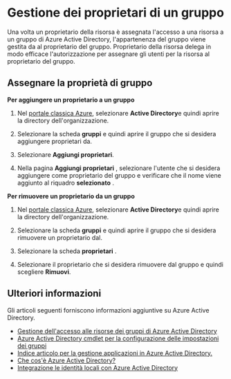 
<properties
    pageTitle="Passaggi successivi per la gestione di access con i gruppi | Microsoft Azure"
    description="Modalità avanzata-per del gestione dei gruppi di sicurezza e su come utilizzare questi gruppi per gestire l'accesso a una risorsa."
    services="active-directory"
    documentationCenter=""
    authors="curtand"
    manager="femila"
    editor=""/>

<tags
    ms.service="active-directory"
    ms.workload="identity"
    ms.tgt_pltfrm="na"
    ms.devlang="na"
    ms.topic="article"
    ms.date="09/22/2016"
    ms.author="curtand"/>

# <a name="managing-owners-for-a-group"></a>Gestione dei proprietari di un gruppo
Una volta un proprietario della risorsa è assegnata l'accesso a una risorsa a un gruppo di Azure Active Directory, l'appartenenza del gruppo viene gestita da al proprietario del gruppo. Proprietario della risorsa delega in modo efficace l'autorizzazione per assegnare gli utenti per la risorsa al proprietario del gruppo.

## <a name="assigning-group-ownership"></a>Assegnare la proprietà di gruppo

**Per aggiungere un proprietario a un gruppo**

1. Nel [portale classica Azure](https://manage.windowsazure.com), selezionare **Active Directory**e quindi aprire la directory dell'organizzazione.

2. Selezionare la scheda **gruppi** e quindi aprire il gruppo che si desidera aggiungere proprietari da.

3. Selezionare **Aggiungi proprietari**.

4. Nella pagina **Aggiungi proprietari** , selezionare l'utente che si desidera aggiungere come proprietario del gruppo e verificare che il nome viene aggiunto al riquadro **selezionato** .


**Per rimuovere un proprietario da un gruppo**

1. Nel [portale classica Azure](https://manage.windowsazure.com), selezionare **Active Directory**e quindi aprire la directory dell'organizzazione.

2. Selezionare la scheda **gruppi** e quindi aprire il gruppo che si desidera rimuovere un proprietario dal.

4. Selezionare la scheda **proprietari** .

5. Selezionare il proprietario che si desidera rimuovere dal gruppo e quindi scegliere **Rimuovi**.

## <a name="additional-information"></a>Ulteriori informazioni

Gli articoli seguenti forniscono informazioni aggiuntive su Azure Active Directory.

* [Gestione dell'accesso alle risorse dei gruppi di Azure Active Directory](active-directory-manage-groups.md)
* [Azure Active Directory cmdlet per la configurazione delle impostazioni dei gruppi](active-directory-accessmanagement-groups-settings-cmdlets.md)
* [Indice articolo per la gestione applicazioni in Azure Active Directory.](active-directory-apps-index.md)
* [Che cos'è Azure Active Directory?](active-directory-whatis.md)
* [Integrazione le identità locali con Azure Active Directory](active-directory-aadconnect.md)

